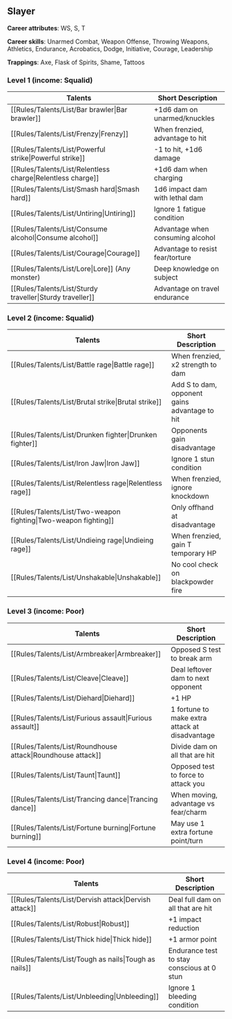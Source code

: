 
## Slayer

**Career attributes**: WS, S, T

**Career skills**: Unarmed Combat, Weapon Offense, Throwing Weapons, Athletics, Endurance, Acrobatics, Dodge, Initiative, Courage, Leadership

**Trappings**: Axe, Flask of Spirits, Shame, Tattoos

### Level 1 (income: Squalid)

| Talents | Short Description |
| --- | --- |
| [[Rules/Talents/List/Bar brawler\|Bar brawler]] | +1d6 dam on unarmed/knuckles |
| [[Rules/Talents/List/Frenzy\|Frenzy]] | When frenzied, advantage to hit |
| [[Rules/Talents/List/Powerful strike\|Powerful strike]] | -1 to hit, +1d6 damage |
| [[Rules/Talents/List/Relentless charge\|Relentless charge]] | +1d6 dam when charging |
| [[Rules/Talents/List/Smash hard\|Smash hard]] | 1d6 impact dam with lethal dam |
| [[Rules/Talents/List/Untiring\|Untiring]] | Ignore 1 fatigue condition |
| [[Rules/Talents/List/Consume alcohol\|Consume alcohol]] | Advantage when consuming alcohol |
| [[Rules/Talents/List/Courage\|Courage]] | Advantage to resist fear/torture |
| [[Rules/Talents/List/Lore\|Lore]] (Any monster) | Deep knowledge on subject |
| [[Rules/Talents/List/Sturdy traveller\|Sturdy traveller]] | Advantage on travel endurance |


### Level 2 (income: Squalid)

| Talents | Short Description |
| --- | --- |
| [[Rules/Talents/List/Battle rage\|Battle rage]] | When frenzied, x2 strength to dam |
| [[Rules/Talents/List/Brutal strike\|Brutal strike]] | Add S to dam, opponent gains advantage to hit |
| [[Rules/Talents/List/Drunken fighter\|Drunken fighter]] | Opponents gain disadvantage |
| [[Rules/Talents/List/Iron Jaw\|Iron Jaw]] | Ignore 1 stun condition |
| [[Rules/Talents/List/Relentless rage\|Relentless rage]] | When frenzied, ignore knockdown |
| [[Rules/Talents/List/Two-weapon fighting\|Two-weapon fighting]] | Only offhand at disadvantage |
| [[Rules/Talents/List/Undieing rage\|Undieing rage]] | When frenzied, gain T temporary HP |
| [[Rules/Talents/List/Unshakable\|Unshakable]] | No cool check on blackpowder fire |


### Level 3 (income: Poor)

| Talents | Short Description |
| --- | --- |
| [[Rules/Talents/List/Armbreaker\|Armbreaker]] | Opposed S test to break arm |
| [[Rules/Talents/List/Cleave\|Cleave]] | Deal leftover dam to next opponent |
| [[Rules/Talents/List/Diehard\|Diehard]] | +1 HP |
| [[Rules/Talents/List/Furious assault\|Furious assault]] | 1 fortune to make extra attack at disadvantage |
| [[Rules/Talents/List/Roundhouse attack\|Roundhouse attack]] | Divide dam on all that are hit |
| [[Rules/Talents/List/Taunt\|Taunt]] | Opposed test to force to attack you |
| [[Rules/Talents/List/Trancing dance\|Trancing dance]] | When moving, advantage vs fear/charm |
| [[Rules/Talents/List/Fortune burning\|Fortune burning]] | May use 1 extra fortune point/turn |


### Level 4 (income: Poor)

| Talents | Short Description |
| --- | --- |
| [[Rules/Talents/List/Dervish attack\|Dervish attack]] | Deal full dam on all that are hit |
| [[Rules/Talents/List/Robust\|Robust]] | +1 impact reduction |
| [[Rules/Talents/List/Thick hide\|Thick hide]] | +1 armor point |
| [[Rules/Talents/List/Tough as nails\|Tough as nails]] | Endurance test to stay conscious at 0 stun |
| [[Rules/Talents/List/Unbleeding\|Unbleeding]] | Ignore 1 bleeding condition |


